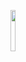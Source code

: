 <p align="center" width="100%">
    <img width="13%" src="https://file.garden/ZoeuTp8J3EMfrz_a/Untitled29_20250128222004.png">
</p>
